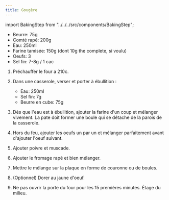 ```yaml
---
title: Gougère
---
```


import BakingStep from "../../../src/components/BakingStep";

- Beurre: 75g
- Comté rapé: 200g
- Eau: 250ml
- Farine tamisée: 150g (dont 10g the complete, si voulu)
- Oeufs: 3
- Sel fin: 7-8g / 1 cac

1. Préchauffer le four a 210c.
1. Dans une casserole, verser et porter à ébullition :

   - Eau: 250ml
   - Sel fin: 7g
   - Beurre en cube: 75g

1. Dès que l'eau est à ébullition, ajouter la farine d'un coup et mélanger vivement.
   La pate doit former une boule qui se détache de la parois de la casserole.
1. Hors du feu, ajouter les oeufs un par un et mélanger parfaitement
   avant d'ajouter l'oeuf suivant.
1. Ajouter poivre et muscade.
1. Ajouter le fromage rapé et bien mélanger.
1. Mettre le mélange sur la plaque en forme de couronne ou de boules.
1. (Optionnel) Dorer au jaune d'oeuf.
1. <BakingStep temp="210" time="25 minutes" preheat />

    Ne pas ouvrir la porte du four pour les 15 premières minutes. Étage du milieu.
